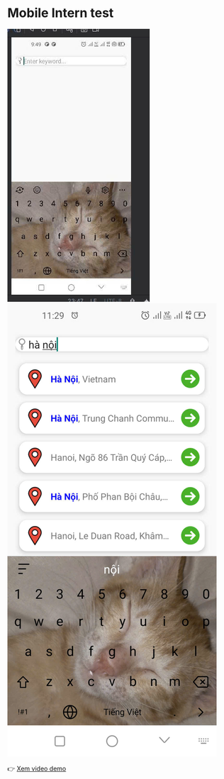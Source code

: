 # Mobile Intern test

![Ảnh demo](./images/img1.jpg)
![Ảnh demo](./images/img2.jpg)


👉 [Xem video demo](https://www.youtube.com/shorts/SXYWrzDwG1w)


